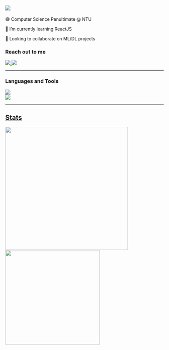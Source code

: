 <h1 align="left">
    <img src="https://readme-typing-svg.herokuapp.com/?font=ComicSans&size=35&width=500&height=70&duration=3800&lines=👋+Hi+There!+I'm+Phyo!;" />
</h1>

<div align = "left">
    
😄 Computer Science Penultimate @ NTU
 
🌱 I’m currently learning ReactJS

🔭 Looking to collaborate on ML/DL projects

</div>

<div align="left"> 
  <h3> Reach out to me </h3>
  <a href="mailto:yophyoholland@gmail.com">
    <img src="https://img.shields.io/badge/Gmail-333333?style=for-the-badge&logo=gmail&logoColor=red" />
  </a>
  <a href="https://linkedin.com/in/phyosandarwin" target="_blank">
    <img src="https://img.shields.io/badge/LinkedIn-0077B5?style=for-the-badge&logo=linkedin&logoColor=white" target="_blank" />
  </a>
</div>

<hr/>
<h3 align="left">Languages and Tools</h3>
<div align="left">
  <a href="https://skillicons.dev">
    <img src="https://skillicons.dev/icons?i=c,java,javascript,html,css,python,r,php" /><br/>
    <img src="https://skillicons.dev/icons?i=react,flask,nodejs,mysql,pytorch" /><br>
</div>

<hr/>
<h2 align="left">Stats</h2>
<div align="left">
<img width="390" src="https://github-readme-stats.vercel.app/api?username=phyosandarwin&show_icons=true&theme=radial">
<img width="300" src="https://github-readme-stats.vercel.app/api/top-langs/?username=phyosandarwin&layout=compact">
</div>
